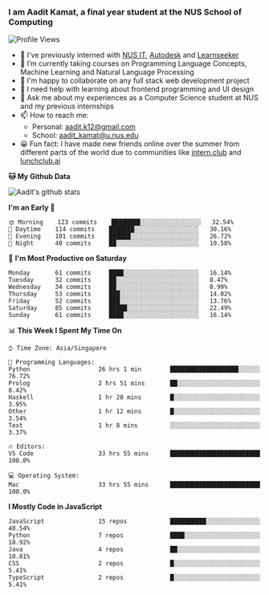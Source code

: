 ### I am Aadit Kamat, a final year student at the NUS School of Computing

![Profile Views](https://komarev.com/ghpvc/?username=aaditkamat)

- 🏢 I've previously interned with [NUS IT](https://nusit.nus.edu.sg/), [Autodesk](https://www.autodesk.com.sg/) and [Learnseeker](https://learnseeker.com/) 
- 🌱 I’m currently taking courses on Programming Language Concepts, Machine Learning and Natural Language Processing
- 👯 I'm happy to collaborate on any full stack web development project
- 🤔 I need help with learning about frontend programming and UI design
- 💬 Ask me about my experiences as a Computer Science student at NUS and my previous internships
- 📫 How to reach me: 
     - Personal: aadit.k12@gmail.com
     - School: aadit_kamat@u.nus.edu
- 😀 Fun fact: I have made new friends online over the summer from different parts of the world due to communities <t> like [intern.club](https://intern.club) and [lunchclub.ai](https://lunchclub.ai/)
     
**🐱 My Github Data**  
     
![Aadit's github stats](https://github-readme-stats.vercel.app/api?username=aaditkamat&count_private=true&show_icons=true)

<!--START_SECTION:waka-->
**I'm an Early 🐤** 

```text
🌞 Morning    123 commits    ████████░░░░░░░░░░░░░░░░░   32.54% 
🌆 Daytime    114 commits    ███████░░░░░░░░░░░░░░░░░░   30.16% 
🌃 Evening    101 commits    ██████░░░░░░░░░░░░░░░░░░░   26.72% 
🌙 Night      40 commits     ██░░░░░░░░░░░░░░░░░░░░░░░   10.58%

```
📅 **I'm Most Productive on Saturday** 

```text
Monday       61 commits     ████░░░░░░░░░░░░░░░░░░░░░   16.14% 
Tuesday      32 commits     ██░░░░░░░░░░░░░░░░░░░░░░░   8.47% 
Wednesday    34 commits     ██░░░░░░░░░░░░░░░░░░░░░░░   8.99% 
Thursday     53 commits     ███░░░░░░░░░░░░░░░░░░░░░░   14.02% 
Friday       52 commits     ███░░░░░░░░░░░░░░░░░░░░░░   13.76% 
Saturday     85 commits     █████░░░░░░░░░░░░░░░░░░░░   22.49% 
Sunday       61 commits     ████░░░░░░░░░░░░░░░░░░░░░   16.14%

```


📊 **This Week I Spent My Time On** 

```text
⌚︎ Time Zone: Asia/Singapore

💬 Programming Languages: 
Python                   26 hrs 1 min        ███████████████████░░░░░░   76.72% 
Prolog                   2 hrs 51 mins       ██░░░░░░░░░░░░░░░░░░░░░░░   8.42% 
Haskell                  1 hr 20 mins        █░░░░░░░░░░░░░░░░░░░░░░░░   3.95% 
Other                    1 hr 12 mins        █░░░░░░░░░░░░░░░░░░░░░░░░   3.54% 
Text                     1 hr 8 mins         ░░░░░░░░░░░░░░░░░░░░░░░░░   3.37%

🔥 Editors: 
VS Code                  33 hrs 55 mins      █████████████████████████   100.0%

💻 Operating System: 
Mac                      33 hrs 55 mins      █████████████████████████   100.0%

```

**I Mostly Code in JavaScript** 

```text
JavaScript               15 repos            ██████████░░░░░░░░░░░░░░░   40.54% 
Python                   7 repos             ████░░░░░░░░░░░░░░░░░░░░░   18.92% 
Java                     4 repos             ██░░░░░░░░░░░░░░░░░░░░░░░   10.81% 
CSS                      2 repos             █░░░░░░░░░░░░░░░░░░░░░░░░   5.41% 
TypeScript               2 repos             █░░░░░░░░░░░░░░░░░░░░░░░░   5.41%

```



<!--END_SECTION:waka-->
